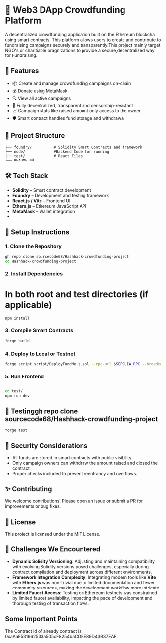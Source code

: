 # 🚀 Web3 DApp Crowdfunding Platform

A decentralized crowdfunding application built on the Ethereum blockcha using smart contracts. This platform allows users to create and contribute to fundraising campaigns securely and transparently.This project mainly target NGO's or charitiable oragnizations to provide a secure,decentralized way for Fundraising.

## 🧠 Features

- 📦 Create and manage crowdfunding campaigns on-chain
- 💰 Donate using MetaMask
- 🔍 View all active campaigns
- 🔗 Fully decentralized, transparent and censorship-resistant
- 📈 Campaign stats like raised amount only access to the owner
- 🛡️ Smart contract handles fund storage and withdrawal
  

## 📂 Project Structure

```
├── foundry/          # Solidity Smart Contracts and framework
├── node/             #Backend Code for running
├── test/             # React Files              
└── README.md
```

## 🛠️ Tech Stack

- **Solidity** – Smart contract development
- **Foundry** – Development and testing framework
- **React.js / Vite** – Frontend UI
- **Ethers.js** – Ethereum JavaScript API
- **MetaMask** – Wallet integration
- 

## 🚧 Setup Instructions

### 1. Clone the Repository

```bash
gh repo clone sourcecode68/Hashhack-crowdfunding-project
cd Hashhack-crowdfunding-project
```

### 2. Install Dependencies

# In both root and test directories (if applicable)
```bash
npm install
```

### 3. Compile Smart Contracts
```bash
forge build
```

### 4. Deploy to Local or Testnet
```bash
forge script script/DeployFundMe.s.sol --rpc-url $SEPOLIA_RPC --broadcast --private-key $SEPOLIA_PRIVATE_KEY
```

### 5. Run Frontend
```bash

cd test/
npm run dev
```
## 🧪 Testinggh repo clone sourcecode68/Hashhack-crowdfunding-project

```bash
forge test
```

## 🔐 Security Considerations

- All funds are stored in smart contracts with public visibility.
- Only campaign owners can withdraw the amount raised and closed the contract
- Proper checks included to prevent reentrancy and overflows.



## ✨ Contributing

We welcome contributions! Please open an issue or submit a PR for improvements or bug fixes.

## 📜 License

This project is licensed under the MIT License.

## 🧗 Challenges We Encountered

- **Dynamic Solidity Versioning**: Adjusting and maintaining compatibility with evolving Solidity versions posed challenges, especially during contract compilation and deployment across different environments.
- **Framework Integration Complexity**: Integrating modern tools like **Vite** with **Ethers.js** was non-trivial due to limited documentation and fewer community resources, making the development workflow more intricate.
- **Limited Faucet Access**: Testing on Ethereum testnets was constrained by limited faucet availability, impacting the pace of development and thorough testing of transaction flows.

## Some Important Points
The Contract id of already contract is 0xaAaE531962533a505cF8254baCDBE89D43B37EAF.
